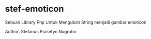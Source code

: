 # stef-emoticon

Sebuah Library Php Untuk Mengubah String menjadi gambar emoticon 


Author: Stefanus Prasetyo Nugroho





